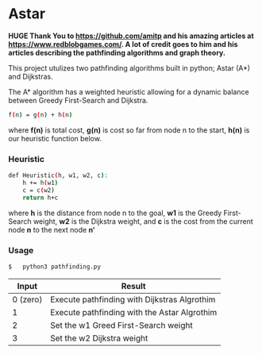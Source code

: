 # Astar

**HUGE Thank You to https://github.com/amitp and his amazing articles at https://www.redblobgames.com/. A lot of credit goes to him and his articles describing the pathfinding algorithms and graph theory.**

This project utulizes two pathfinding algorithms built in python; Astar (A*) and Dijkstras.

The A* algorithm has a weighted heuristic allowing for a dynamic balance between Greedy First-Search and Dijkstra.

```sh
f(n) = g(n) + h(n)
```
where **f(n)** is total cost, **g(n)** is cost so far from node n to the start, **h(n)** is our heuristic function below.

### Heuristic

```sh
def Heuristic(h, w1, w2, c):
    h += h(w1)
    c = c(w2)
    return h+c
```

where **h** is the distance from node n to the goal, **w1** is the Greedy First-Search weight, **w2** is the Dijkstra weight, and **c** is the cost from the current node **n** to the next node **n'**

### Usage
```sh
$   python3 pathfinding.py
```
| Input | Result |
| ------ | ------ |
| 0 (zero) | Execute pathfinding with Dijkstras Algrothim  |
| 1 | Execute pathfinding with the Astar Algrothim |
| 2 | Set the w1 Greed First-Search weight |
| 3 | Set the w2 Dijkstra weight |
